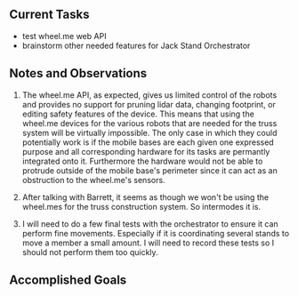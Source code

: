 ## Current Tasks

- test wheel.me web API
- brainstorm other needed features for Jack Stand Orchestrator

## Notes and Observations

1. The wheel.me API, as expected, gives us limited control of the robots and provides no
support for pruning lidar data, changing footprint, or editing safety features of the 
device. This means that using the wheel.me devices for the various robots that are 
needed for the truss system will be virtually impossible. The only case in which they 
could potentially work is if the mobile bases are each given one expressed purpose and 
all corresponding hardware for its tasks are permantly integrated onto it. Furthermore 
the hardware would not be able to protrude outside of the mobile base's perimeter since 
it can act as an obstruction to the wheel.me's sensors.

2. After talking with Barrett, it seems as though we won't be using the wheel.mes for
the truss construction system. So intermodes it is. 

3. I will need to do a few final tests with the orchestrator to ensure it can perform 
fine movements. Especially if it is coordinating several stands to move a member a small
amount. I will need to record these tests so I should not perform them too quickly.

## Accomplished Goals


